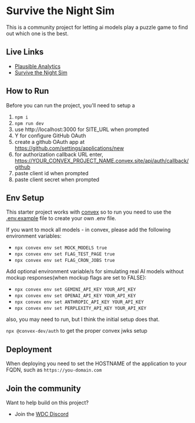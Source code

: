 # Survive the Night Sim

This is a community project for letting ai models play a puzzle game to find out which one is the best.

## Live Links

- [Plausible Analytics](https://plausible-analytics-ce-production-e655.up.railway.app/survive-the-night-sim-production.up.railway.app)
- [Survive the Night Sim](https://survive-the-night-sim-production.up.railway.app)

## How to Run

Before you can run the project, you'll need to setup a

1. `npm i`
2. `npm run dev`
3. use http://localhost:3000 for SITE_URL when prompted
4. Y for configure GitHub OAuth
5. create a github OAuth app at https://github.com/settings/applications/new
6. for authorization callback URL enter, https://YOUR_CONVEX_PROJECT_NAME.convex.site/api/auth/callback/github
7. paste client id when prompted
8. paste client secret when prompted

## Env Setup

This starter project works with [convex](https://www.convex.dev) so to run you need to use the [.env.example](.env.example) file to create your own .env file.

If you want to mock all models - in convex, please add the following environment variables:

- `npx convex env set MOCK_MODELS true`
- `npx convex env set FLAG_TEST_PAGE true`
- `npx convex env set FLAG_CRON_JOBS true`

Add optional environment variable/s for simulating real AI models without mockup responses(when mockup flags are set to FALSE):

- `npx convex env set GEMINI_API_KEY YOUR_API_KEY`
- `npx convex env set OPENAI_API_KEY YOUR_API_KEY`
- `npx convex env set ANTHROPIC_API_KEY YOUR_API_KEY`
- `npx convex env set PERPLEXITY_API_KEY YOUR_API_KEY`

also, you may need to run, but I think the initial setup does that.

`npx @convex-dev/auth` to get the proper convex jwks setup

## Deployment

When deploying you need to set the HOSTNAME of the application to your FQDN, such as `https://you-domain.com`

## Join the community

Want to help build on this project?

- Join the [WDC Discord](https://discord.gg/N2uEyp7Rfu)
